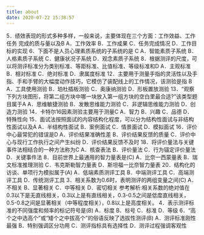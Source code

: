 ```yaml
---
title: about
date: 2020-07-22 15:38:57
---
```

5．绩效表现的形式多种多样，一般来说，主要体现在三个方面：工作效益、工作任务
    完成的质与量以及B
    A．工作效率    B．工作成果
    C．任务完成情况    D．工作目标的实现
6．下面不是人员心理素质系统的子系统的是    C
    A．智能素质子系统    B．人格素质子系统
    C．健康状况子系统    D．观念素质子系统
8．根据测评的尺度，可以将测评标准分为类别标准、等距标准、比值标准、等级标准和D
    A．主观标准    B．相对标准    C．绝对标准    D．隶属度标准
12．主要用于测量手指的灵活性以及手指、手和手臂的大幅度动作技巧，它模仿了装配线上的工作情况，该测验是指    B
    A．工具使用测验    B．珀杜插板测验
    C．奥康纳测验    D．形板置放测验
13．“观察下列方块图形，将第二组方块中哪一块放入第一组方块的空白里最合适?”该类型题目属于A
    A．思维敏捷测验    B．发散思维能力测验
    C．非逻辑思维能力测验    D．创造力测验
14．卡特尔16因素测验主要用于测量C
    A．智力    B．兴趣    C．品德    D．特殊性向
15．面试法按照面试的内容结构化程度，可以分为结构性面试与非结构性面试以及A
    A．半结构性面试  B．案例面试    C．情景面试    D．模拟面试
16．评价中心最常犯的错误是D
    A．评价结果准确性差
    B．评价结果反馈的质量
    C．评价中心与现行工作执行之间产生纠纷
    D．评价结果反馈不及时
18．将评价量法与关键事件法相结合的一种方法称为C
    A．核查表法    B．评价量法
    C．行为锚定评价量法    D．关键事件法
8．目前世界上最通用的智力量表是(C)
    A．比奈一西蒙量表      B．瑞文标准推理测验
C．韦克斯勒智力量表    D．斯坦福一比奈智力量表
20．结构化的访谈、单项行为模拟属于(A)
    A．低端素质测评工具    B．中端测评工具
    C．高端测评工具       D．传统测评工具
3．相关系数为0.6时，表明测评的两组变量之间(C)
    A．不相关    B．显著相关    C．中等相关    D．密切相关
参考解析:相关系数的绝对值在0.3以下是无直线相关，0.3以上是有直线相关，0.3-0.5之间是低度直线相关，0.5-0.8之间是显著相关（中等程度相关），0.8以上是高度相关。
4．表示测评标准的不同强度和频率的标记符号是(B)
    A．标度    B．标号    C．标准    D．等级
6．“高个之中选高个”或“矮个之中拔高个”的俗语反映了选拔性测评(B)
    A．测评标准刚性最强    B．特别强调区分功用
    C．测评指标具有选择性    D．测评过程强调客观性

